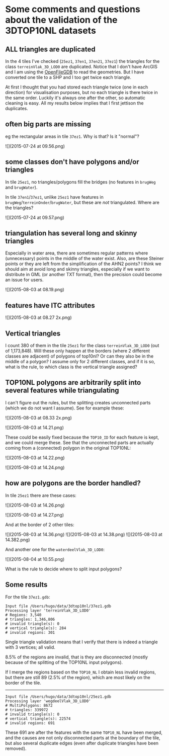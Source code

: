 
# Some comments and questions about the validation of the 3DTOP10NL datasets


## ALL triangles are duplicated

In the 4 tiles I've checked (`25ez1`, `37en1`, `37en21`, `37ez1`) the triangles for the class `terreinVlak_3D_LOD0` are duplicated.
Notice that I don't have ArcGIS and I am using the [OpenFileGDB](http://www.gdal.org/drv_openfilegdb.html) to read the geometries.
But I have converted one tile to a SHP and I too get twice each triangle.

At first I thought that you had stored each triangle twice (one in each direction) for visualisation purposes, but no each triangle is there twice in the same order.
Luckily it's always one after the other, so automatic cleaning is easy. 
All my results below implies that I first jettison the duplicates.


## often big parts are missing 

eg the rectangular areas in tile `37ez1`. Why is that? Is it "normal"?

![](2015-07-24 at 09.56.png)


## some classes don't have polygons and/or triangles

In tile `25ez1`, no triangles/polygons fill the bridges (no features in `brugWeg` and
`brugWater`).

In tile `37en1`/`37ez1`, unlike `25ez1` have features in `brugWeg`/`terreinOnder`/`brugWater`, but
these are *not* triangulated.
Where are the triangles?

![](2015-07-24 at 09.57.png)


## triangulation has several long and skinny triangles

Especially in water area, there are sometimes regular patterns where (unnecessary) points in the middle of the water exist.
Also, are these Steiner points or they are left from the simplification of the AHN2 points?
I think we should aim at avoid long and skinny triangles, especially if we want to distribute in GML (or another TXT format), then the precision could become an issue for users.

![](2015-08-03 at 08.19.png)


## features have ITC attributes

![](2015-08-03 at 08.27 2x.png)


## Vertical triangles

I count 380 of them in the tile `25ez1` for the class `terreinVlak_3D_LOD0` (out of 1,173,848). 
Will these only happen at the borders (where 2 different classes are adjacent) of polygons of top10nl?
Or can they also be in the middle of a polygon? 
I assume only for 2 different classes, and if it is so, what is the rule, to which class is the vertical triangle assigned?


## TOP10NL polygons are arbitrarily split into several features while triangulating

I can't figure out the rules, but the splitting creates unconnected parts (which we do not want I assume).
See for example these:

![](2015-08-03 at 08.33 2x.png)

![](2015-08-03 at 14.21.png)

These could be easily fixed because the `TOP10_ID` for each feature is kept, and we could merge these.
See that the unconnected parts are actually coming from a (connected) polygon in the original TOP10NL:

![](2015-08-03 at 14.22.png)

![](2015-08-03 at 14.24.png)

<!-- However, at some places the splitting went not as planned, eg for tile `25ez1` with `TOP10_ID=125232222` there are parts not triangulated:

![](2015-08-04 at 09.32.png)

![](2015-08-04 at 09.34.png)

and even overlapping triangles at some location:

![](2015-08-04 at 09.49.png)

Merging the parts based on the `TOP10_ID` obviously doesn't work for these cases. -->


## how are polygons are the border handled?

In tile `25ez1` there are these cases:

![](2015-08-03 at 14.26.png)

![](2015-08-03 at 14.27.png)

And at the border of 2 other tiles:

![](2015-08-03 at 14.36.png)
![](2015-08-03 at 14.38.png)
![](2015-08-03 at 14.382.png)

And another one for the `waterdeelVlak_3D_LOD0`:

![](2015-08-04 at 10.55.png)


What is the rule to decide where to split input polygons?


## Some results

For the tile `37ez1.gdb`:

```
Input file /Users/hugo/data/3dtop10nl/37ez1.gdb
Processing layer 'terreinVlak_3D_LOD0'
# Regions: 3,540
# triangles: 1,346,806
# invalid triangle(s): 0
# vertical triangle(s): 284
# invalid regions: 301
```

Single triangle validation means that I verify that there is indeed a triangle with 3 vertices; all valid.

8.5% of the regions are invalid, that is they are disconnected (mostly because of the splitting of the TOP10NL input polygons).

If I merge the regions based on the `TOP10_NL` I obtain less invalid regions, but there are still 89 (2.5% of the region), which are most likely on the border of the tile.

- - - 

```
Input file /Users/hugo/data/3dtop10nl/25ez1.gdb
Processing layer 'wegdeelVlak_3D_LOD0'
# MultiPolygons: 8672
# triangles: 339972
# invalid triangle(s): 0
# vertical triangle(s): 22574
# invalid regions: 691
```

These 691 are after the features with the same `TOP10_NL` have been merged, and the causes are not only disconnected parts at the boundary of the tile, but also several duplicate edges (even after duplicate triangles have been removed).

<!-- [35, 50, 54, 55, 62, 76, 82, 83, 99, 105, 139, 209, 249, 259, 265, 269, 276, 287, 307, 310, 315, 329, 330, 335, 338, 349, 352, 355, 361, 362, 369, 379, 397, 402, 410, 425, 452, 470, 501, 504, 512, 515, 526, 530, 548, 565, 581, 588, 667, 674, 687, 691, 694, 711, 720, 774, 806, 813, 840, 841, 853, 882, 888, 911, 915, 916, 934, 942, 961, 964, 965, 1006, 1022, 1027, 1045, 1055, 1057, 1060, 1080, 1081, 1082, 1089, 1092, 1100, 1104, 1116, 1122, 1127, 1144, 1155, 1156, 1160, 1165, 1180, 1189, 1201, 1213, 1228, 1239, 1240, 1241, 1245, 1250, 1263, 1268, 1273, 1297, 1304, 1317, 1322, 1338, 1341, 1365, 1373, 1382, 1397, 1433, 1441, 1449, 1450, 1456, 1462, 1470, 1482, 1483, 1495, 1500, 1504, 1506, 1507, 1520, 1525, 1539, 1565, 1568, 1569, 1577, 1579, 1582, 1586, 1599, 1608, 1615, 1637, 1641, 1642, 1645, 1659, 1673, 1681, 1685, 1701, 1716, 1717, 1719, 1731, 1733, 1751, 1752, 1756, 1760, 1766, 1772, 1775, 1807, 1851, 1873, 1893, 1906, 1912, 1916, 1917, 1920, 1923, 1950, 1952, 1961, 1967, 1969, 1972, 1996, 1997, 2003, 2011, 2022, 2042, 2059, 2063, 2080, 2100, 2105, 2110, 2141, 2144, 2148, 2246, 2287, 2296, 2309, 2315, 2321, 2360, 2365, 2374, 2406, 2410, 2412, 2420, 2425, 2439, 2447, 2456, 2465, 2470, 2478, 2483, 2503, 2519, 2521, 2587, 2599, 2622, 2659, 2662, 2675, 2677, 2678, 2681, 2683, 2734, 2753, 2771, 2773, 2784, 2791, 2805, 2809, 2837, 2843, 2844, 2847, 2850, 2851, 2855, 2859, 2901, 2909, 2915, 2919, 2946, 2954, 2963, 2970, 2982, 2990, 2993, 2995, 3000, 3004, 3023, 3044, 3051, 3055, 3058, 3081, 3089, 3103, 3117, 3120, 3121, 3128, 3132, 3170, 3214, 3216, 3226, 3235, 3246, 3277, 3281, 3286, 3297, 3313, 3317, 3329, 3343, 3361, 3363, 3364, 3372, 3380, 3388, 3398, 3407, 3421, 3425, 3442, 3463, 3484, 3489, 3492] -->

<!-- [u'107529433', u'107833143', u'107849607', u'107837358', u'125232154', u'124798131', u'107762062', u'107829933', u'107829934', u'107849129', u'125232284', u'107847385', u'107826367', u'107762532', u'107828950', u'107837119', u'107841935', u'107836401', u'107827888', u'107538120', u'107849359', u'107664917', u'107841411', u'107835621', u'107846821', u'107835057', u'107843259', u'107829824', u'107829357', u'107848095', u'125369233', u'125232185', u'125232290', u'107849707', u'107836422', u'107849642', u'107828927', u'107513062', u'107829373', u'107845705', u'107502678', u'107849715', u'107841453', u'107847115', u'125232208', u'107841987', u'107844345', u'125231993', u'125232016', u'107834412', u'107842379', u'125232331', u'107540002', u'107836904', u'107835163', u'125382268', u'125232134', u'107835343', u'107841951', u'107843310', u'107839313', u'107664921', u'107832577', u'107827905', u'107842942', u'107839498', u'107835322', u'107829447', u'107828918', u'107845270', u'107845277', u'124280359', u'107838861', u'107836672', u'125231976', u'125232470', u'125232127', u'125369320', u'107557679', u'107832545', u'107840993', u'107845317', u'107849792', u'107847352', u'107835126', u'107842699', u'107850219', u'107834822', u'107838965'] -->






